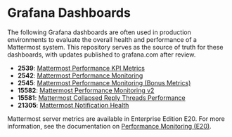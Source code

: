 # Grafana Dashboards

The following Grafana dashboards are often used in production environments to evaluate the overall health and performance of a Mattermost system. This repository serves as the source of truth for these dashboards, with updates published to grafana.com after review.

* **2539**: [Mattermost Performance KPI Metrics](https://grafana.com/grafana/dashboards/2539)
* **2542**: [Mattermost Performance Monitoring](https://grafana.com/grafana/dashboards/2542)
* **2545**: [Mattermost Performance Monitoring (Bonus Metrics)](https://grafana.com/grafana/dashboards/2545)
* **15582**: [Mattermost Performance Monitoring v2](https://grafana.com/grafana/dashboards/15582)
* **15581**: [Mattermost Collapsed Reply Threads Performance](https://grafana.com/grafana/dashboards/15581)
* **21305**: [Mattermost Notification Health](https://grafana.com/grafana/dashboards/21305)

Mattermost server metrics are available in Enterprise Edition E20. For more information, see the documentation on [Performance Monitoring (E20)](https://docs.mattermost.com/deployment/metrics.html).
